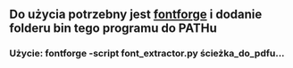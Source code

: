 ## Do użycia potrzebny jest [fontforge](https://fontforge.org/en-US/downloads/) i dodanie folderu bin tego programu do PATHu
### Użycie: fontforge -script font_extractor.py ścieżka_do_pdfu...
